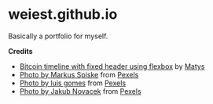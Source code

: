 # weiest.github.io

Basically a portfolio for myself.

**Credits**
-   [Bitcoin timeline with fixed header using flexbox](https://codepen.io/mathiesjanssen/pen/ggeBKm "Bitcoin timeline with fixed header using flexbox") by [Matys](https://codepen.io/mathiesjanssen)
-   [Photo by Markus Spiske](https://www.pexels.com/photo/coronavirus-statistics-on-screen-3970330/) from [Pexels](https://www.pexels.com/)
-   [Photo by luis gomes](https://www.pexels.com/photo/close-up-photo-of-programming-of-codes-546819/) from [Pexels](https://www.pexels.com/)
-   [Photo by Jakub Novacek](https://www.pexels.com/photo/time-lapse-photo-of-stars-on-night-924824/) from [Pexels](https://www.pexels.com/)
